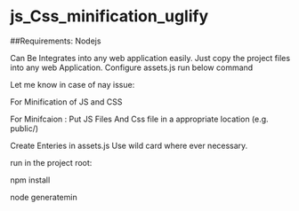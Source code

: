 # js_Css_minification_uglify
##Requirements:
  Nodejs 

Can Be Integrates into any web application easily.
Just copy the project files into any web Application.
Configure assets.js run below command

Let me know in case of nay issue:

For Minification of JS and CSS


For Minifcaion :
Put JS Files And Css file in a appropriate location (e.g. public/)

Create Enteries in assets.js
Use wild card where ever necessary.

run in the project root:

npm install

node generatemin
